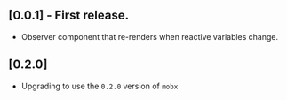 ## [0.0.1] - First release.

- Observer component that re-renders when reactive variables change.

## [0.2.0]

- Upgrading to use the `0.2.0` version of `mobx`
